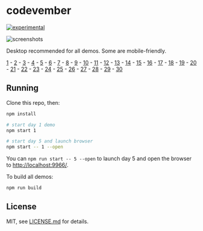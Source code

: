 # codevember

[![experimental](http://badges.github.io/stability-badges/dist/experimental.svg)](http://github.com/badges/stability-badges)

![screenshots](http://i.imgur.com/B31tgZc.jpg)

Desktop recommended for all demos. Some are mobile-friendly.

[1](http://mattdesl.github.io/codevember/1.html) - 
[2](http://mattdesl.github.io/codevember/2.html) - 
[3](http://mattdesl.github.io/codevember/3.html) - 
[4](http://glslb.in/s/dadc0eb1) - 
[5](http://mattdesl.github.io/codevember/5.html) - 
[6](http://mattdesl.github.io/codevember/6.html) - 
[7](http://mattdesl.github.io/codevember/7.html) - 
[8](http://mattdesl.github.io/codevember/8.html) - 
[9](http://mattdesl.github.io/codevember/9.html) - 
[10](http://glslb.in/s/40bb7029) - 
[11](http://mattdesl.github.io/codevember/11.html) - 
[12](http://glslb.in/s/9ad772d2) - 
[13](http://mattdesl.github.io/codevember/13.html) - 
[14](http://mattdesl.github.io/codevember/14.html) - 
[15](http://mattdesl.github.io/codevember/15.html) - 
[16](http://mattdesl.github.io/codevember/16.html) - 
[17](http://mattdesl.github.io/codevember/17.html) - 
[18](http://codepen.io/mattdesl/full/avMYMd/) - 
[19](http://mattdesl.github.io/codevember/19.html) - 
[20](http://mattdesl.github.io/codevember/20.html) - 
[21](http://mattdesl.github.io/codevember/21.html) - 
[22](http://mattdesl.github.io/codevember/22.html) - 
[23](http://mattdesl.github.io/codevember/23.html) - 
[24](http://jam3.github.io/web-audio-player/) - 
[25](http://glslb.in/s/fe9a73e2) - 
[26](http://mattdesl.github.io/codevember/26.html) - 
[27](http://mattdesl.github.io/codevember/27.html) - 
[28](http://mattdesl.github.io/codevember/28.html) - 
[29](http://mattdesl.github.io/codevember/29.html) - 
[30](http://mattdesl.github.io/codevember/30.html)




## Running

Clone this repo, then:

```sh
npm install

# start day 1 demo
npm start 1

# start day 5 and launch browser
npm start -- 1 --open
```

You can `npm run start -- 5 --open` to launch day 5 and open the browser to [http://localhost:9966/](http://localhost:9966/).

To build all demos:

```sh
npm run build
```

## License

MIT, see [LICENSE.md](http://github.com/mattdesl/codevember/blob/master/LICENSE.md) for details.

